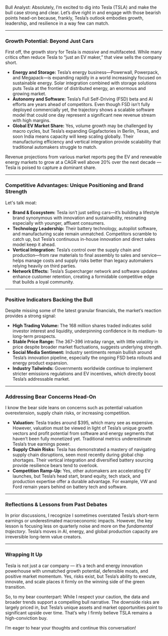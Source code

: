 Bull Analyst: Absolutely, I’m excited to dig into Tesla (TSLA) and make the bull case strong and clear. Let’s dive right in and engage with those bearish points head-on because, frankly, Tesla’s outlook embodies growth, leadership, and resilience in a way few can match.

---

### Growth Potential: Beyond Just Cars

First off, the growth story for Tesla is *massive* and multifaceted. While many critics often reduce Tesla to “just an EV maker,” that view sells the company short.

- **Energy and Storage:** Tesla’s energy business—Powerwall, Powerpack, and Megapack—is expanding rapidly in a world increasingly focused on sustainable energy. Solar integration combined with storage solutions puts Tesla at the frontier of distributed energy, an enormous and growing market.
- **Autonomy and Software:** Tesla’s Full Self-Driving (FSD) beta and AI efforts are years ahead of competitors. Even though FSD isn’t fully deployed commercially yet, the trajectory shows a scalable software model that could one day represent a significant new revenue stream with high margins.
- **Global EV Market Share:** Yes, volume growth may be challenged by macro cycles, but Tesla’s expanding Gigafactories in Berlin, Texas, and soon India means capacity will keep scaling globally. Their manufacturing efficiency and vertical integration provide scalability that traditional automakers struggle to match.

Revenue projections from various market reports peg the EV and renewable energy markets to grow at a CAGR well above 20% over the next decade — Tesla is poised to capture a dominant share.

---

### Competitive Advantages: Unique Positioning and Brand Strength

Let's talk moat:

- **Brand & Ecosystem:** Tesla isn’t just selling cars—it’s building a lifestyle brand synonymous with innovation and sustainability, resonating especially with younger, affluent consumers.
- **Technology Leadership:** Their battery technology, autopilot software, and manufacturing scale remain unmatched. Competitors scramble to catch up, but Tesla’s continuous in-house innovation and direct sales model keep it ahead.
- **Vertical Integration:** Tesla’s control over the supply chain and production—from raw materials to final assembly to sales and service—helps manage costs and supply risks better than legacy automakers relying heavily on third parties.
- **Network Effects:** Tesla’s Supercharger network and software updates enhance customer retention, creating a formidable competitive edge that builds a loyal community.

---

### Positive Indicators Backing the Bull

Despite missing some of the latest granular financials, the market’s reaction provides a strong signal:

- **High Trading Volume:** The 168 million shares traded indicates solid investor interest and liquidity, underpinning confidence in its medium- to long-term prospects.
- **Stable Price Range:** The $367–$396 intraday range, with little volatility in price despite broader market fluctuations, suggests underlying strength.
- **Social Media Sentiment:** Industry sentiments remain bullish around Tesla’s innovation pipeline, especially the ongoing FSD beta rollouts and energy product expansion.
- **Industry Tailwinds:** Governments worldwide continue to implement stricter emissions regulations and EV incentives, which directly boost Tesla’s addressable market.

---

### Addressing Bear Concerns Head-On

I know the bear side leans on concerns such as potential valuation overextension, supply chain risks, or increasing competition.

- **Valuation:** Tesla trades around $395, which many see as expensive. However, valuation must be viewed in light of Tesla’s unique growth vectors and profit potential from software and energy segments that haven’t been fully monetized yet. Traditional metrics underestimate Tesla’s true earnings power.
- **Supply Chain Risks:** Tesla has demonstrated a mastery of navigating supply chain disruptions, seen most recently during global chip shortages. Their vertical integration and diversified battery sourcing provide resilience bears tend to overlook.
- **Competition Ramp-Up:** Yes, other automakers are accelerating EV launches, but Tesla’s head start, brand equity, tech stack, and production expertise offer a durable advantage. For example, VW and Ford remain years behind on battery tech and software.

---

### Reflections & Lessons from Past Debates

In prior discussions, I recognize I sometimes overstated Tesla’s short-term earnings or underestimated macroeconomic impacts. However, the key lesson is focusing less on quarterly noise and more on the *fundamental trajectory*. Tesla’s moves in AI, energy, and global production capacity are irreversible long-term value creators.

---

### Wrapping It Up

Tesla is not just a car company — it’s a tech and energy innovation powerhouse with unmatched growth potential, defensible moats, and positive market momentum. Yes, risks exist, but Tesla’s ability to execute, innovate, and scale places it firmly on the winning side of the green transition.

So, to my bear counterpart: While I respect your caution, the data and broader trends support a compelling bull narrative. The downside risks are largely priced in, but Tesla’s unique assets and market opportunities point to significant upside over time. That’s why I firmly believe TSLA remains a high-conviction buy.

I’m eager to hear your thoughts and continue this conversation!